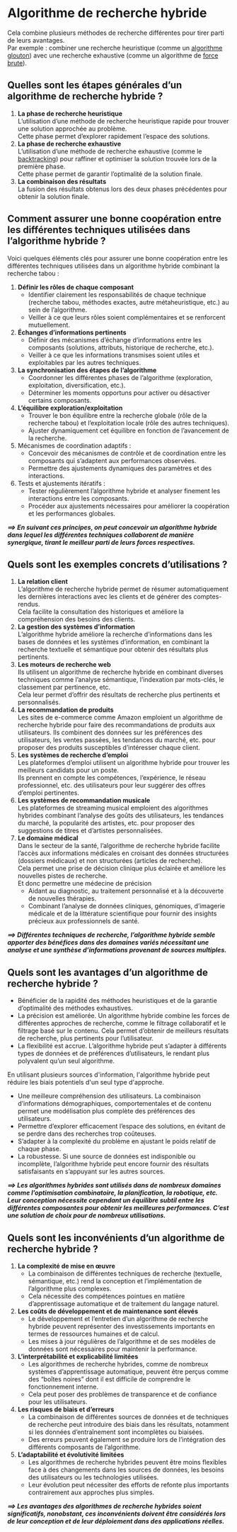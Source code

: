 # **Algorithme de recherche hybride**
Cela combine plusieurs méthodes de recherche différentes pour tirer parti de leurs avantages.  
Par exemple : combiner une recherche heuristique (comme un [algorithme glouton](glouton)) avec une recherche exhaustive (comme un algorithme de [force brute](bruteForcde)).
## **Quelles sont les étapes générales d’un algorithme de recherche hybride ?**
1. **La phase de recherche heuristique**  
   L’utilisation d’une méthode de recherche heuristique rapide pour trouver une solution approchée au problème.  
   Cette phase permet d’explorer rapidement l’espace des solutions.
2. **La phase de recherche exhaustive**  
   L’utilisation d’une méthode de recherche exhaustive (comme le [backtracking](backtracking)) pour raffiner et optimiser la solution trouvée lors de la première phase.  
   Cette phase permet de garantir l’optimalité de la solution finale.
3. **La combinaison des résultats**  
   La fusion des résultats obtenus lors des deux phases précédentes pour obtenir la solution finale.
## **Comment  assurer une bonne coopération entre les différentes techniques utilisées dans l’algorithme hybride ?**
Voici quelques éléments clés pour assurer une bonne coopération entre les différentes techniques utilisées dans un algorithme hybride combinant la recherche tabou :
1. **Définir les rôles de chaque composant**
    * Identifier clairement les responsabilités de chaque technique (recherche tabou, méthodes exactes, autre métaheuristique, etc.) au sein de     l’algorithme.
    * Veiller à ce que leurs rôles soient complémentaires et se renforcent mutuellement.
2. **Échanges d’informations pertinents**
    * Définir des mécanismes d’échange d’informations entre les composants (solutions, attributs, historique de recherche, etc.).
    * Veiller à ce que les informations transmises soient utiles et exploitables par les autres techniques.
3. **La synchronisation des étapes de l’algorithme**
    * Coordonner les différentes phases de l’algorithme (exploration, exploitation, diversification, etc.).
    * Déterminer les moments opportuns pour activer ou désactiver certains composants.
4. **L’équilibre exploration/exploitation**
    * Trouver le bon équilibre entre la recherche globale (rôle de la recherche tabou) et l’exploitation locale (rôle des autres techniques).
    * Ajuster dynamiquement cet équilibre en fonction de l’avancement de la recherche.
5. Mécanismes de coordination adaptifs :
    * Concevoir des mécanismes de contrôle et de coordination entre les composants qui s’adaptent aux performances observées.
    * Permettre des ajustements dynamiques des paramètres et des interactions.
6. Tests et ajustements itératifs :
    * Tester régulièrement l’algorithme hybride et analyser finement les interactions entre les composants.
    * Procéder aux ajustements nécessaires pour améliorer la coopération et les performances globales.

_**⟹ En suivant ces principes, on peut concevoir un algorithme hybride dans lequel les différentes techniques collaborent de manière synergique, tirant le meilleur parti de leurs forces respectives.**_
## Quels sont les exemples concrets d’utilisations ?
1. **La relation client**  
   L’algorithme de recherche hybride permet de résumer automatiquement les dernières interactions avec les clients et de générer des comptes-rendus.  
   Cela facilite la consultation des historiques et améliore la compréhension des besoins des clients.
2. **La gestion des systèmes d’information**  
   L’algorithme hybride améliore la recherche d’informations dans les bases de données et les systèmes d’information, en combinant la recherche textuelle et sémantique pour obtenir des résultats plus pertinents.
3. **Les moteurs de recherche web**  
   Ils utilisent un algorithme de recherche hybride en combinant diverses techniques comme l’analyse sémantique, l’indexation par mots-clés, le classement par pertinence, etc.  
   Cela leur permet d’offrir des résultats de recherche plus pertinents et personnalisés.
4. **La recommandation de produits**  
   Les sites de e-commerce comme Amazon emploient un algorithme de recherche hybride pour faire des recommandations de produits aux utilisateurs. Ils combinent des données sur les préférences des utilisateurs, les ventes passées, les tendances du marché, etc. pour proposer des produits susceptibles d’intéresser chaque client.
5. **Les systèmes de recherche d’emploi**  
   Les plateformes d’emploi <!--comme LinkedIn -->utilisent un algorithme hybride pour trouver les meilleurs candidats pour un poste.  
   Ils prennent en compte les compétences, l’expérience, le réseau professionnel, etc. des utilisateurs pour leur suggérer des offres d’emploi pertinentes. 
6. **Les systèmes de recommandation musicale**  
   Les plateformes de streaming musical <!--comme Spotify -->emploient des algorithmes hybrides combinant l’analyse des goûts des utilisateurs, les tendances du marché, la popularité des artistes, etc. pour proposer des suggestions de titres et d’artistes personnalisées.
7. **Le domaine médical**  
   Dans le secteur de la santé, l’algorithme de recherche hybride facilite l’accès aux informations médicales en croisant des données structurées (dossiers médicaux) et non structurées (articles de recherche).  
   Cela permet une prise de décision clinique plus éclairée et améliore les nouvelles pistes de recherche.  
   Et donc permettre une médecine de précision  
   * Aidant au diagnostic, au traitement personnalisé et à la découverte de nouvelles thérapies.
   * Combinant l’analyse de données cliniques, génomiques, d’imagerie médicale et de la littérature scientifique pour fournir des insights précieux aux professionnels de santé.

_**⟹ Différentes techniques de recherche, l’algorithme hybride semble apporter des bénéfices dans des domaines variés nécessitant une analyse et une synthèse d’informations provenant de sources multiples.**_
<!-- ### Dans la robotique (pas d'études de cas concrètes)
1. Navigation et localisation des robots : L'algorithme pourrait combiner des données de capteurs (caméras, lidars, etc.) avec des informations contextuelles (cartes, données géographiques) pour améliorer la localisation et la navigation des robots dans leur environnement.
2. Interaction homme-robot : En analysant les interactions passées entre les humains et les robots, l'algorithme hybride pourrait aider les robots à mieux comprendre les besoins et les préférences des utilisateurs afin d'améliorer leur capacité d'interaction.
3. Diagnostic et maintenance des robots : L'algorithme pourrait corréler les données de capteurs, les historiques de maintenance et les informations techniques pour détecter plus rapidement les problèmes et proposer des solutions adaptées.
4. Planification de tâches robotiques : En combinant des données sur l'environnement, les ressources disponibles et les contraintes opérationnelles, l'algorithme pourrait optimiser la planification et l'ordonnancement des tâches robotiques. 
_**⟹Bien que ceux-ci soient hypothétiques, ils illustrent les potentiels bénéfices que pourrait apporter l'utilisation d'un algorithme de recherche hybride dans le domaine de la robotique. Cependant, des études de cas concrets seraient nécessaires pour en confirmer les applications réelles.**_-->
## **Quels sont les avantages d’un algorithme de recherche hybride ?**
* Bénéficier de la rapidité des méthodes heuristiques et de la garantie d’optimalité des méthodes exhaustives.
* La précision est améliorée. Un algorithme hybride combine les forces de différentes approches de recherche, comme le filtrage collaboratif et le filtrage basé sur le contenu. Cela permet d’obtenir de meilleurs résultats de recherche, plus pertinents pour l’utilisateur.
* La flexibilité est accrue. L’algorithme hybride peut s’adapter à différents types de données et de préférences d’utilisateurs, le rendant plus polyvalent qu’un seul algorithme.
<!-- * La réduction des biais. -->En utilisant plusieurs sources d'information, l'algorithme hybride peut réduire les biais potentiels d'un seul type d'approche.
* Une meilleure compréhension des utilisateurs. La combinaison d’informations démographiques, comportementales et de contenu permet une modélisation plus complète des préférences des utilisateurs. 
* Permettre d’explorer efficacement l’espace des solutions, en évitant de se perdre dans des recherches trop coûteuses.
* <!-- évolutif-->S’adapter à la complexité du problème en ajustant le poids relatif de chaque phase.
* La robustesse. Si une source de données est indisponible ou incomplète, l’algorithme hybride peut encore fournir des résultats satisfaisants en s’appuyant sur les autres sources.

_**⟹ Les algorithmes hybrides sont utilisés dans de nombreux domaines comme l’optimisation combinatoire, la planification, la robotique, etc. Leur conception nécessite cependant un équilibre subtil entre les différentes composantes pour obtenir les meilleures performances. C’est une solution de choix pour de nombreux utilisations.**_
## **Quels sont les inconvénients d’un algorithme de recherche hybride ?**
1. **La complexité de mise en œuvre**
    * La combinaison de différentes techniques de recherche (textuelle, sémantique, etc.) rend la conception et l’implémentation de l’algorithme plus complexes.
    * Cela nécessite des compétences pointues en matière d’apprentissage automatique et de traitement du langage naturel.
1. **Les coûts de développement et de maintenance sont élevés**
    * Le développement et l’entretien d’un algorithme de recherche hybride peuvent représenter des investissements importants en termes de ressources humaines et de calcul.
    * Les mises à jour régulières de l’algorithme et de ses modèles de données sont nécessaires pour maintenir la performance.
1. **L’interprétabilité et explicabilité limitées**
    * Les algorithmes de recherche hybrides, comme de nombreux systèmes d’apprentissage automatique, peuvent être perçus comme des “boîtes noires” dont il est difficile de comprendre le fonctionnement interne.
    * Cela peut poser des problèmes de transparence et de confiance pour les utilisateurs.
1. **Les risques de biais et d’erreurs**
    * La combinaison de différentes sources de données et de techniques de recherche peut introduire des biais dans les résultats, notamment si les données d’entraînement sont incomplètes ou biaisées.
    * Des erreurs peuvent également se produire lors de l’intégration des différents composants de l’algorithme.
1. **L’adaptabilité et évolutivité limitées**
    * Les algorithmes de recherche hybrides peuvent être moins flexibles face à des changements dans les sources de données, les besoins des utilisateurs ou les technologies utilisées.
    * Leur évolution peut nécessiter des efforts de refonte plus importants contrairement aux approches plus simples.

_**⟹ Les avantages des algorithmes de recherche hybrides soient significatifs, nonobstant, ces inconvénients doivent être considérés lors de leur conception et de leur déploiement dans des applications réelles.**_